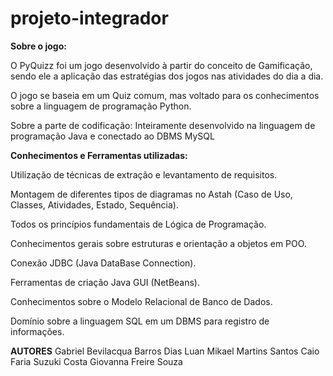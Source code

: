 # projeto-integrador
**Sobre o jogo:**

O PyQuizz foi um jogo desenvolvido à partir do conceito de Gamificação, 
sendo ele a aplicação das estratégias dos jogos nas atividades do dia a dia.

O jogo se baseia em um Quiz comum, mas voltado para os conhecimentos sobre a 
linguagem de programação Python.

Sobre a parte de codificação: Inteiramente desenvolvido na linguagem de 
programação Java e conectado ao DBMS MySQL

**Conhecimentos e Ferramentas utilizadas:** 

Utilização de técnicas de extração e levantamento de requisitos.

Montagem de diferentes tipos de diagramas no Astah
(Caso de Uso, Classes, Atividades, Estado, Sequência).

Todos os princípios fundamentais de Lógica de Programação.

Conhecimentos gerais sobre estruturas e orientação a objetos em POO.

Conexão JDBC (Java DataBase Connection).

Ferramentas de criação Java GUI (NetBeans).

Conhecimentos sobre o Modelo Relacional de Banco de Dados.

Domínio sobre a linguagem SQL em um DBMS para registro de informações.

**AUTORES**
Gabriel Bevilacqua Barros Dias
Luan Mikael Martins Santos
Caio Faria Suzuki Costa
Giovanna Freire Souza
